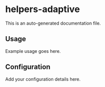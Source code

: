# helpers-adaptive

This is an auto-generated documentation file.

## Usage

Example usage goes here.

## Configuration

Add your configuration details here.